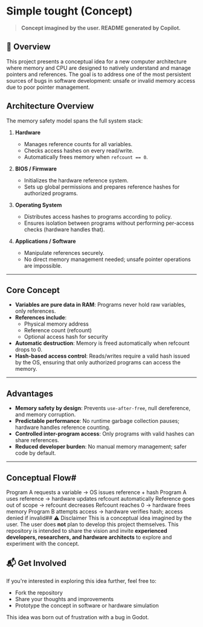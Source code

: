 # Simple tought (Concept)

> **Concept imagined by the user. README generated by Copilot.**

## 🧠 Overview

This project presents a conceptual idea for a new computer architecture where memory and CPU are designed to natively understand and manage pointers and references. The goal is to address one of the most persistent sources of bugs in software development: unsafe or invalid memory access due to poor pointer management.


## Architecture Overview

The memory safety model spans the full system stack:

1. **Hardware**  
   - Manages reference counts for all variables.
   - Checks access hashes on every read/write.
   - Automatically frees memory when `refcount == 0`.

2. **BIOS / Firmware**  
   - Initializes the hardware reference system.
   - Sets up global permissions and prepares reference hashes for authorized programs.

3. **Operating System**  
   - Distributes access hashes to programs according to policy.
   - Ensures isolation between programs without performing per-access checks (hardware handles that).

4. **Applications / Software**  
   - Manipulate references securely.
   - No direct memory management needed; unsafe pointer operations are impossible.

---

## Core Concept

- **Variables are pure data in RAM**: Programs never hold raw variables, only references.  
- **References include**:  
  - Physical memory address  
  - Reference count (refcount)  
  - Optional access hash for security  
- **Automatic destruction**: Memory is freed automatically when refcount drops to 0.  
- **Hash-based access control**: Reads/writes require a valid hash issued by the OS, ensuring that only authorized programs can access the memory.

---

## Advantages

- **Memory safety by design**: Prevents `use-after-free`, null dereference, and memory corruption.  
- **Predictable performance**: No runtime garbage collection pauses; hardware handles reference counting.  
- **Controlled inter-program access**: Only programs with valid hashes can share references.  
- **Reduced developer burden**: No manual memory management; safer code by default.

---

## Conceptual Flow#

Program A requests a variable -> OS issues reference + hash
Program A uses reference -> hardware updates refcount automatically
Reference goes out of scope -> refcount decreases
Refcount reaches 0 -> hardware frees memory
Program B attempts access -> hardware verifies hash; access denied if invalid## ⚠️ Disclaimer
This is a conceptual idea imagined by the user. The user does **not** plan to develop this project themselves. This repository is intended to share the vision and invite **experienced developers, researchers, and hardware architects** to explore and experiment with the concept.

## 📬 Get Involved

If you're interested in exploring this idea further, feel free to:
- Fork the repository
- Share your thoughts and improvements
- Prototype the concept in software or hardware simulation

This idea was born out of frustration with a bug in Godot. 


